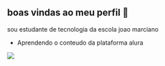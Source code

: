 ## boas vindas ao meu perfil 💜

sou estudante de tecnologia da escola joao marciano

 - Aprendendo o conteudo da plataforma alura

![](https://media.tenor.com/BVvixd15M4sAAAAi/marinette-miraculous-ladybug.gif)
